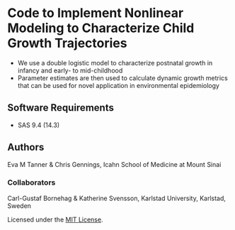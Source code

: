 # Code to Implement Nonlinear Modeling to Characterize Child Growth Trajectories
* We use a double logistic model to characterize postnatal growth in infancy and early- to mid-childhood
* Parameter estimates are then used to calculate dynamic growth metrics that can be used for novel application in environmental epidemiology 

## Software Requirements
* SAS 9.4 (14.3)

## Authors
Eva M Tanner & Chris Gennings, Icahn School of Medicine at Mount Sinai

### Collaborators
Carl-Gustaf Bornehag & Katherine Svensson, Karlstad University, Karlstad, Sweden

Licensed under the [MIT License](LICENSE).

